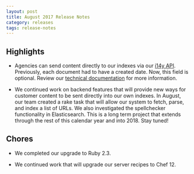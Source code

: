```yaml
---
layout: post
title: August 2017 Release Notes
category: releases
tags: release-notes
---
```


## Highlights

* Agencies can send content directly to our indexes via our [i14y API](/developer/i14y.html). Previously, each document had to have a created date. Now, this field is optional. Review our [technical documentation](http://gsa.github.io/slate/#create-a-document) for more information.

* We continued work on backend features that will provide new ways for customer content to be sent directly into our own indexes. In August, our team created a rake task that will allow our system to fetch, parse, and index a list of URLs. We also investigated the spellchecker functionality in Elasticsearch. This is a long term project that extends through the rest of this calendar year and into 2018. Stay tuned!


## Chores

* We completed our upgrade to Ruby 2.3.

* We continued work that will upgrade our server recipes to Chef 12.
